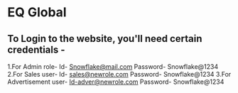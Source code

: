 # EQ Global 
## To Login to the website, you'll need certain credentials - 
1.For Admin role-
Id- Snowflake@mail.com
Password- Snowflake@1234
2.For Sales user-
Id- sales@newrole.com
Password- Snowflake@1234
3.For Advertisement user- 
Id-adver@newrole.com
Password- Snowflake@1234
